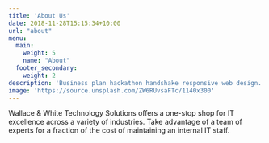 ```yaml
---
title: 'About Us'
date: 2018-11-28T15:15:34+10:00
url: "about"
menu:
  main:
    weight: 5
    name: "About"
  footer_secondary:
    weight: 2
description: 'Business plan hackathon handshake responsive web design.'
image: 'https://source.unsplash.com/ZW6RUvsaFTc/1140x300'
---
```


Wallace & White Technology Solutions offers a one-stop shop for IT excellence across a variety of industries. Take advantage of a team of experts for a fraction of the cost of maintaining an internal IT staff.